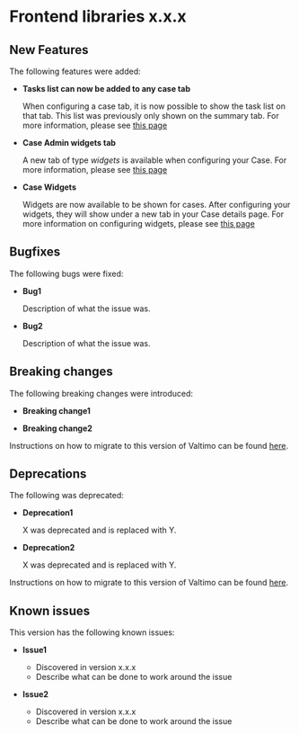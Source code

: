 # Frontend libraries x.x.x

## New Features

The following features were added:

* **Tasks list can now be added to any case tab**

  When configuring a case tab, it is now possible to show the task list on that tab. This list was previously only shown on the summary tab.
  For more information, please see [this page](/using-valtimo/case/case-tabs.md#configuration-using-the-admin-menu)

* **Case Admin widgets tab**

  A new tab of type *widgets* is available when configuring your Case. For more information, please see [this page](/using-valtimo/case/case-tabs.md#widget-tabs)

* **Case Widgets**

  Widgets are now available to be shown for cases. After configuring your widgets, they will show under a new tab in your Case details page. For more information
  on configuring widgets, please see [this page](/using-valtimo/case/case-widgets/case-widgets.md)


## Bugfixes

The following bugs were fixed:

* **Bug1**

  Description of what the issue was.

* **Bug2**

  Description of what the issue was.

## Breaking changes

The following breaking changes were introduced:

* **Breaking change1**

* **Breaking change2**

Instructions on how to migrate to this version of Valtimo can be found [here](../../template/migration.md).

## Deprecations

The following was deprecated:

* **Deprecation1**

  X was deprecated and is replaced with Y.
* **Deprecation2**

  X was deprecated and is replaced with Y.

Instructions on how to migrate to this version of Valtimo can be found [here](../../template/migration.md).

## Known issues

This version has the following known issues:

* **Issue1**
    * Discovered in version x.x.x
    * Describe what can be done to work around the issue

* **Issue2**
    * Discovered in version x.x.x
    * Describe what can be done to work around the issue
